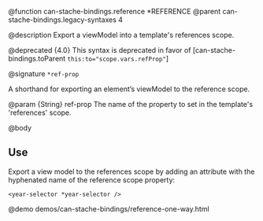 @function can-stache-bindings.reference *REFERENCE
@parent can-stache-bindings.legacy-syntaxes 4

@description Export a viewModel into a template's references scope.

@deprecated {4.0} This syntax is deprecated in favor of [can-stache-bindings.toParent `this:to="scope.vars.refProp"`]

@signature `*ref-prop`

  A shorthand for exporting an element’s viewModel to the reference scope.

  @param {String} ref-prop The name of the property to set in the template's 'references' scope.

@body

## Use

Export a view model to the references scope by adding an attribute with the
hyphenated name of the reference scope property:

```
<year-selector *year-selector />
```


@demo demos/can-stache-bindings/reference-one-way.html
